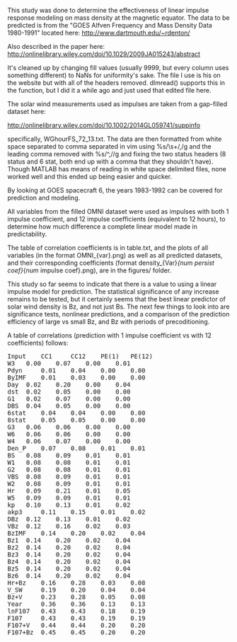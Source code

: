 This study was done to determine the effectiveness of linear impulse response modeling on mass density at the magnetic equator. The data to be predicted is from the "GOES Alfven Frequency and Mass Density Data 1980-1991" located here:
http://www.dartmouth.edu/~rdenton/

Also described in the paper here:
http://onlinelibrary.wiley.com/doi/10.1029/2009JA015243/abstract

It's cleaned up by changing fill values (usually 9999, but every column uses something different) to NaNs for uniformity's sake. The file I use is his on the website but with all of the headers removed. dlmread() supports this in the function, but I did it a while ago and just used that edited file here.

The solar wind measurements used as impulses are taken from a gap-filled dataset here:

http://onlinelibrary.wiley.com/doi/10.1002/2014GL059741/suppinfo

specifically, WGhourFS_72_13.txt. The data are then formatted from white space separated to comma separated in vim using %s/\s+/,/g and the leading comma removed with %s/^,//g and fixing the two status headers (8 status and 6 stat, both end up with a comma that they shouldn't have). Though MATLAB has means of reading in white space delimited files, none worked well and this ended up being easier and quicker.

By looking at GOES spacecraft 6, the years 1983-1992 can be covered for prediction and modeling.

All variables from the filled OMNI dataset were used as impulses with both 1 impulse coefficient, and 12 impulse coefficients (equivalent to 12 hours), to determine how much difference a complete linear model made in predictability.

The table of correlation coefficients is in table.txt, and the plots of all variables (in the format OMNI_{var}.png) as well as all predicted datasets, and their corresponding coefficients (format density_{Var}_{num persist coef}_{num impulse coef}.png), are in the figures/ folder.

This study so far seems to indicate that there is a value to using a linear impulse model for prediction. The statistical significance of any increase remains to be tested, but it certainly seems that the best linear predictor of solar wind density is Bz, and not just Bs. The next few things to look into are significance tests, nonlinear predictions, and a comparison of the prediction efficiency of large vs small Bz, and Bz with periods of precoditioning. 

A table of correlations (prediction with 1 impulse coefficient vs with 12 coefficients) follows:

<pre>
Input 	 CC1 	 CC12 	 PE(1) 	 PE(12)
W3	 0.00 	 0.07 	 0.00 	 0.01
Pdyn	 0.01 	 0.04 	 0.00 	 0.00
ByIMF	 0.01 	 0.03 	 0.00 	 0.00
Day	 0.02 	 0.20 	 0.00 	 0.04
dst	 0.02 	 0.05 	 0.00 	 0.00
G1	 0.02 	 0.07 	 0.00 	 0.00
DBS	 0.04 	 0.05 	 0.00 	 0.00
6stat	 0.04 	 0.04 	 0.00 	 0.00
8stat	 0.05 	 0.05 	 0.00 	 0.00
G3	 0.06 	 0.06 	 0.00 	 0.00
W6	 0.06 	 0.06 	 0.00 	 0.00
W4	 0.06 	 0.07 	 0.00 	 0.00
Den_P	 0.07 	 0.08 	 0.01 	 0.01
BS	 0.08 	 0.09 	 0.01 	 0.01
W1	 0.08 	 0.08 	 0.01 	 0.01
G2	 0.08 	 0.08 	 0.01 	 0.01
VBS	 0.08 	 0.09 	 0.01 	 0.01
W2	 0.08 	 0.09 	 0.01 	 0.01
Hr	 0.09 	 0.21 	 0.01 	 0.05
W5	 0.09 	 0.09 	 0.01 	 0.01
kp	 0.10 	 0.13 	 0.01 	 0.02
akp3	 0.11 	 0.15 	 0.01 	 0.02
DBz	 0.12 	 0.13 	 0.01 	 0.02
VBz	 0.12 	 0.16 	 0.02 	 0.03
BzIMF	 0.14 	 0.20 	 0.02 	 0.04
Bz1	 0.14 	 0.20 	 0.02 	 0.04
Bz2	 0.14 	 0.20 	 0.02 	 0.04
Bz3	 0.14 	 0.20 	 0.02 	 0.04
Bz4	 0.14 	 0.20 	 0.02 	 0.04
Bz5	 0.14 	 0.20 	 0.02 	 0.04
Bz6	 0.14 	 0.20 	 0.02 	 0.04
Hr+Bz	 0.16 	 0.28 	 0.03 	 0.08
V_SW	 0.19 	 0.20 	 0.04 	 0.04
Bz+V	 0.23 	 0.28 	 0.05 	 0.08
Year	 0.36 	 0.36 	 0.13 	 0.13
lnF107	 0.43 	 0.43 	 0.18 	 0.19
F107	 0.43 	 0.43 	 0.19 	 0.19
F107+V	 0.44 	 0.44 	 0.20 	 0.20
F107+Bz	 0.45 	 0.45 	 0.20 	 0.20

</pre>